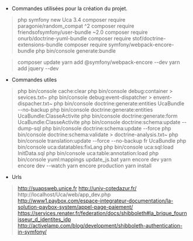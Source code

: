* Commandes utilisées pour la création du projet.
> php symfony new Uca 3.4
> composer require paragonie/random_compat ^2
> composer require friendsofsymfony/user-bundle ~2.0
> composer require onurb/doctrine-yuml-bundle
> composer require stof/doctrine-extensions-bundle
> composer require symfony/webpack-encore-bundle
> php bin/console generate:bundle
<!-- Modification du composer.json : "psr-4": { "": "src/" }, -->
<!-- Modification de la config.yml -->
<!-- Suppression des scripts : buildBootstrap, installAssets que composer execute en fin d'update  -->
> composer update
> yarn add @symfony/webpack-encore --dev
> yarn add jquery --dev

* Commandes utiles
> php bin/console cache:clear
> php bin/console debug:container > sevices.txt~
> php bin/console debug:event-dispatcher > envent-dispacher.txt~
> php bin/console doctrine:generate:entities UcaBundle --no-backup
> php bin/console doctrine:generate:entities UcaBundle:ClasseActivite
> php bin/console doctrine:generate:form UcaBundle:ClasseActivite
> php bin/console doctrine:schema:update --dump-sql
> php bin/console doctrine:schema:update --force
> php bin/console doctrine:schema:validate > doctrine-analysis.txt~
> php bin/console translation:update --force --no-backup fr UcaBundle
> php bin/console uca:datatables:fixLang
> php bin/console uca:sql:load InitData.sql
> php bin/console uca:table:annotation:load
> php bin/console yuml:mappings
> update_js.bat
> yarn encore dev
> yarn encore dev --watch
> yarn encore production
> yarn install

* Urls
> http://suapsweb.unice.fr
> http://univ-cotedazur.fr/
> http://localhost/Uca/web/app_dev.php
> http://www1.paybox.com/espace-integrateur-documentation/la-solution-paybox-system/appel-page-paiement/
> https://services.renater.fr/federation/docs/shibboleth#la_brique_fournisseur_d_identites_idp
> http://activelamp.com/blog/development/shibboleth-authentication-in-symfony/